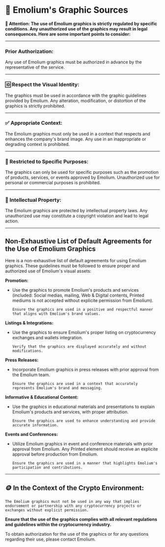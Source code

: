 # 💫 Emolium's Graphic Sources

**🚨 Attention: The use of Emolium graphics is strictly regulated by specific conditions. Any unauthorized use of the graphics may result in legal consequences. Here are some important points to consider:**

---



### Prior Authorization:
Any use of Emolium graphics must be authorized in advance by the representative of the service.

---



### 🆔 Respect the Visual Identity:
The graphics must be used in accordance with the graphic guidelines provided by Emolium. Any alteration, modification, or distortion of the graphics is strictly prohibited.

---



### ✅ Appropriate Context:
 The Emolium graphics must only be used in a context that respects and enhances the company's brand image.
 Any use in an inappropriate or degrading context is prohibited.

---



### 🚫 Restricted to Specific Purposes:
 The graphics can only be used for specific purposes such as the promotion of products, services, or events approved by Emolium. Unauthorized use for personal or commercial purposes is prohibited.

---



### 🧠 Intellectual Property: 
The Emolium graphics are protected by intellectual property laws. Any unauthorized use may constitute a copyright violation and lead to legal action.

---



## Non-Exhaustive List of Default Agreements for the Use of Emolium Graphics

Here is a non-exhaustive list of default agreements for using Emolium graphics. These guidelines must be followed to ensure proper and authorized use of Emolium's visual assets:

**Promotion:**
   - Use the graphics to promote Emolium's products and services (included: Social medias, mailing, Web & Digital contents, Printed mediums is not accepted without explicite permission from Emolium).
     
     `Ensure the graphics are used in a positive and respectful manner that aligns with Emolium's brand values.`

**Listings & Integrations:**
   - Use the graphics to ensure Emolium's proper listing on cryptocurrency exchanges and wallets integration.
    
     `Verify that the graphics are displayed accurately and without modifications.`

**Press Releases:**
   - Incorporate Emolium graphics in press releases with prior approval from the Emolium team.

     `Ensure the graphics are used in a context that accurately represents Emolium's brand and messaging.`
    
    
**Informative & Educational Content:**
   - Use the graphics in educational materials and presentations to explain Emolium's products and services, with proper attribution.
     
     `Ensure the graphics are used to enhance understanding and provide accurate information.`
     
**Events and Conferences:**
   - Utilize Emolium graphics in event and conference materials with prior approval from Emolium. Any Printed element should receive an explicite approval before production from Emolium.
     
     `Ensure the graphics are used in a manner that highlights Emolium's participation and contributions.`

---



## 🪙 In the Context of the Crypto Environment:
`The Emolium graphics must not be used in any way that implies endorsement or partnership with any cryptocurrency projects or exchanges without explicit permission.`

**Ensure that the use of the graphics complies with all relevant regulations and guidelines within the cryptocurrency industry.**

To obtain authorization for the use of the graphics or for any questions regarding their use, please contact Emolium.
